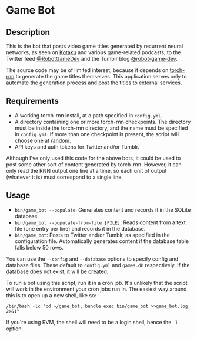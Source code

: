# Game Bot

## Description

This is the bot that posts video game titles generated by recurrent neural networks, as seen on [Kotaku](http://kotaku.com/computer-creates-fake-video-games-that-sound-better-tha-1794056069) and various game-related podcasts, to the Twitter feed [@RobotGameDev](https://twitter.com/RobotGameDev) and the Tumblr blog [@robot-game-dev](https://robot-game-dev.tumblr.com/).

The source code may be of limited interest, because it depends on [torch-rnn](https://github.com/jcjohnson/torch-rnn) to generate the game titles themselves. This application serves only to automate the generation process and post the titles to external services.

## Requirements

* A working torch-rnn install, at a path specified in `config.yml`.
* A directory containing one or more torch-rnn checkpoints. The directory must be inside the torch-rnn directory, and the name must be specified in `config.yml`. If more than one checkpoint is present, the script will choose one at random.
* API keys and auth tokens for Twitter and/or Tumblr.

Although I've only used this code for the above bots, it could be used to post some other sort of content generated by torch-rnn. However, it can only read the RNN output one line at a time, so each unit of output (whatever it is) must correspond to a single line.

## Usage

* `bin/game_bot --populate`: Generates content and records it in the SQLite database.
* `bin/game_bot --populate-from-file [FILE]`: Reads content from a text file (one entry per line) and records it in the database.
* `bin/game_bot`: Posts to Twitter and/or Tumblr, as specified in the configuration file. Automatically generates content if the database table falls below 50 rows.

You can use the `--config` and `--database` options to specify config and database files. These default to `config.yml` and `games.db` respectively. If the database does not exist, it will be created.

To run a bot using this script, run it in a cron job. It's unlikely that the script will work in the environment your cron jobs run in. The easiest way around this is to open up a new shell, like so:

    /bin/bash -lc "cd ~/game_bot; bundle exec bin/game_bot >>game_bot.log 2>&1"

If you're using RVM, the shell will need to be a login shell, hence the `-l` option.
